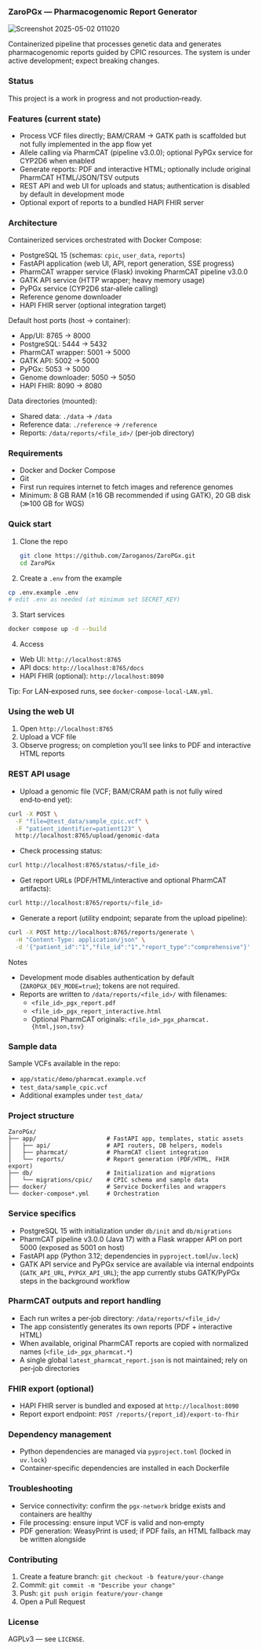 ### ZaroPGx — Pharmacogenomic Report Generator

![Screenshot 2025-05-02 011020](https://github.com/user-attachments/assets/f352c10a-23ba-4583-a6b1-196ae32c06ae)

Containerized pipeline that processes genetic data and generates pharmacogenomic reports guided by CPIC resources. The system is under active development; expect breaking changes.

### Status

This project is a work in progress and not production‑ready.

### Features (current state)

- Process VCF files directly; BAM/CRAM → GATK path is scaffolded but not fully implemented in the app flow yet
- Allele calling via PharmCAT (pipeline v3.0.0); optional PyPGx service for CYP2D6 when enabled
- Generate reports: PDF and interactive HTML; optionally include original PharmCAT HTML/JSON/TSV outputs
- REST API and web UI for uploads and status; authentication is disabled by default in development mode
- Optional export of reports to a bundled HAPI FHIR server

### Architecture

Containerized services orchestrated with Docker Compose:

- PostgreSQL 15 (schemas: `cpic`, `user_data`, `reports`)
- FastAPI application (web UI, API, report generation, SSE progress)
- PharmCAT wrapper service (Flask) invoking PharmCAT pipeline v3.0.0
- GATK API service (HTTP wrapper; heavy memory usage)
- PyPGx service (CYP2D6 star‑allele calling)
- Reference genome downloader
- HAPI FHIR server (optional integration target)

Default host ports (host → container):

- App/UI: 8765 → 8000
- PostgreSQL: 5444 → 5432
- PharmCAT wrapper: 5001 → 5000
- GATK API: 5002 → 5000
- PyPGx: 5053 → 5000
- Genome downloader: 5050 → 5050
- HAPI FHIR: 8090 → 8080

Data directories (mounted):

- Shared data: `./data` → `/data`
- Reference data: `./reference` → `/reference`
- Reports: `/data/reports/<file_id>/` (per‑job directory)

### Requirements

- Docker and Docker Compose
- Git
- First run requires internet to fetch images and reference genomes
- Minimum: 8 GB RAM (≥16 GB recommended if using GATK), 20 GB disk (≫100 GB for WGS)

### Quick start

1) Clone the repo

   ```bash
   git clone https://github.com/Zaroganos/ZaroPGx.git
   cd ZaroPGx
   ```

2) Create a `.env` from the example

```bash
cp .env.example .env
# edit .env as needed (at minimum set SECRET_KEY)
```

3) Start services

```bash
docker compose up -d --build
```

4) Access

- Web UI: `http://localhost:8765`
- API docs: `http://localhost:8765/docs`
- HAPI FHIR (optional): `http://localhost:8090`

Tip: For LAN‑exposed runs, see `docker-compose-local-LAN.yml`.

### Using the web UI

1) Open `http://localhost:8765`
2) Upload a VCF file
3) Observe progress; on completion you’ll see links to PDF and interactive HTML reports

### REST API usage

- Upload a genomic file (VCF; BAM/CRAM path is not fully wired end‑to‑end yet):

```bash
curl -X POST \
  -F "file=@test_data/sample_cpic.vcf" \
  -F "patient_identifier=patient123" \
  http://localhost:8765/upload/genomic-data
```

- Check processing status:

```bash
curl http://localhost:8765/status/<file_id>
```

- Get report URLs (PDF/HTML/interactive and optional PharmCAT artifacts):

```bash
curl http://localhost:8765/reports/<file_id>
```

- Generate a report (utility endpoint; separate from the upload pipeline):

```bash
curl -X POST http://localhost:8765/reports/generate \
  -H "Content-Type: application/json" \
  -d '{"patient_id":"1","file_id":"1","report_type":"comprehensive"}'
```

Notes

- Development mode disables authentication by default (`ZAROPGX_DEV_MODE=true`); tokens are not required.
- Reports are written to `/data/reports/<file_id>/` with filenames:
  - `<file_id>_pgx_report.pdf`
  - `<file_id>_pgx_report_interactive.html`
  - Optional PharmCAT originals: `<file_id>_pgx_pharmcat.{html,json,tsv}`

### Sample data

Sample VCFs available in the repo:

- `app/static/demo/pharmcat.example.vcf`
- `test_data/sample_cpic.vcf`
- Additional examples under `test_data/`

### Project structure

```
ZaroPGx/
├── app/                    # FastAPI app, templates, static assets
│   ├── api/                # API routers, DB helpers, models
│   ├── pharmcat/           # PharmCAT client integration
│   └── reports/            # Report generation (PDF/HTML, FHIR export)
├── db/                     # Initialization and migrations
│   └── migrations/cpic/    # CPIC schema and sample data
├── docker/                 # Service Dockerfiles and wrappers
└── docker-compose*.yml     # Orchestration
```

### Service specifics

- PostgreSQL 15 with initialization under `db/init` and `db/migrations`
- PharmCAT pipeline v3.0.0 (Java 17) with a Flask wrapper API on port 5000 (exposed as 5001 on host)
- FastAPI app (Python 3.12; dependencies in `pyproject.toml`/`uv.lock`)
- GATK API service and PyPGx service are available via internal endpoints (`GATK_API_URL`, `PYPGX_API_URL`); the app currently stubs GATK/PyPGx steps in the background workflow

### PharmCAT outputs and report handling

- Each run writes a per‑job directory: `/data/reports/<file_id>/`
- The app consistently generates its own reports (PDF + interactive HTML)
- When available, original PharmCAT reports are copied with normalized names (`<file_id>_pgx_pharmcat.*`)
- A single global `latest_pharmcat_report.json` is not maintained; rely on per‑job directories

### FHIR export (optional)

- HAPI FHIR server is bundled and exposed at `http://localhost:8090`
- Report export endpoint: `POST /reports/{report_id}/export-to-fhir`

### Dependency management

- Python dependencies are managed via `pyproject.toml` (locked in `uv.lock`)
- Container‑specific dependencies are installed in each Dockerfile

### Troubleshooting

- Service connectivity: confirm the `pgx-network` bridge exists and containers are healthy
- File processing: ensure input VCF is valid and non‑empty
- PDF generation: WeasyPrint is used; if PDF fails, an HTML fallback may be written alongside

### Contributing

1) Create a feature branch: `git checkout -b feature/your-change`
2) Commit: `git commit -m "Describe your change"`
3) Push: `git push origin feature/your-change`
4) Open a Pull Request

### License

AGPLv3 — see `LICENSE`.
